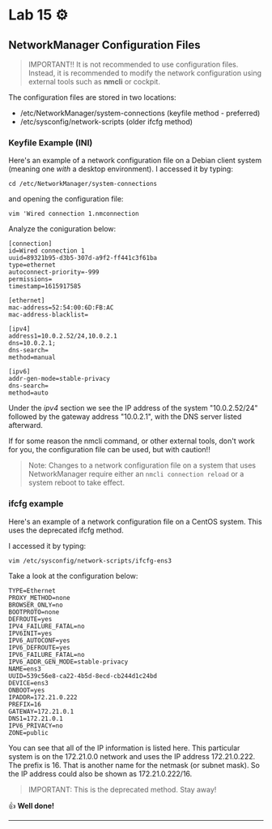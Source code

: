 # Lab 15 ⚙️

## NetworkManager Configuration Files

> IMPORTANT!! It is not recommended to use configuration files. Instead, it is recommended to modify the network configuration using external tools such as **nmcli** or cockpit. 

The configuration files are stored in two locations:
-  /etc/NetworkManager/system-connections  	(keyfile method - preferred)
-  /etc/sysconfig/network-scripts						(older ifcfg method)

### Keyfile Example (INI)

Here's an example of a network configuration file on a Debian client system (meaning one *with* a desktop environment). I accessed it by typing:

`cd /etc/NetworkManager/system-connections`

and opening the configuration file: 

`vim 'Wired connection 1.nmconnection`

Analyze the coniguration below:

```
[connection]
id=Wired connection 1
uuid=89321b95-d3b5-307d-a9f2-ff441c3f61ba
type=ethernet
autoconnect-priority=-999
permissions=
timestamp=1615917585

[ethernet]
mac-address=52:54:00:6D:FB:AC
mac-address-blacklist=

[ipv4]
address1=10.0.2.52/24,10.0.2.1
dns=10.0.2.1;
dns-search=
method=manual

[ipv6]
addr-gen-mode=stable-privacy
dns-search=
method=auto
```

Under the *ipv4* section we see the IP address of the system "10.0.2.52/24" followed by the gateway address "10.0.2.1", with the DNS server listed afterward. 

If for some reason the nmcli command, or other external tools, don't work for you, the configuration file can be used, but with caution!!

> Note:
	Changes to a network configuration file on a system that uses NetworkManager require either an `nmcli connection reload` or a system reboot to take effect. 

### ifcfg example

Here's an example of a network configuration file on a CentOS system. This uses the deprecated ifcfg method. 

I accessed it by typing: 
	
`vim /etc/sysconfig/network-scripts/ifcfg-ens3`

Take a look at the configuration below:

```
TYPE=Ethernet
PROXY_METHOD=none
BROWSER_ONLY=no
BOOTPROTO=none
DEFROUTE=yes
IPV4_FAILURE_FATAL=no
IPV6INIT=yes
IPV6_AUTOCONF=yes
IPV6_DEFROUTE=yes
IPV6_FAILURE_FATAL=no
IPV6_ADDR_GEN_MODE=stable-privacy
NAME=ens3
UUID=539c56e8-ca22-4b5d-8ecd-cb244d1c24bd
DEVICE=ens3
ONBOOT=yes
IPADDR=172.21.0.222
PREFIX=16
GATEWAY=172.21.0.1
DNS1=172.21.0.1
IPV6_PRIVACY=no
ZONE=public
```

You can see that all of the IP information is listed here. This particular system is on the 172.21.0.0 network and uses the IP address 172.21.0.222. The prefix is 16. That is another name for the netmask (or subnet mask). So the IP address could also be shown as 172.21.0.222/16. 

> IMPORTANT: This is the deprecated method. Stay away!

 👍 **Well done!**

---
